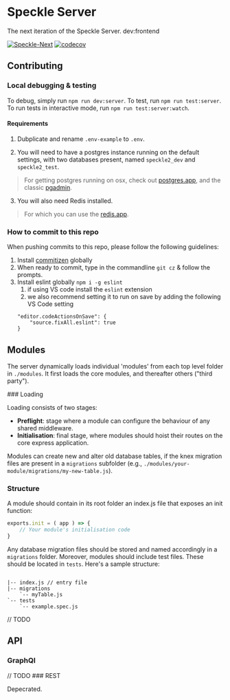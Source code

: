 # Speckle Server

The next iteration of the Speckle Server. dev:frontend

[![Speckle-Next](https://circleci.com/gh/Speckle-Next/SpeckleServer.svg?style=svg&circle-token=76eabd350ea243575cbb258b746ed3f471f7ac29)](https://github.com/Speckle-Next/SpeckleServer/) [![codecov](https://codecov.io/gh/Speckle-Next/SpeckleServer/branch/master/graph/badge.svg?token=PHZWVNUVFE)](https://codecov.io/gh/Speckle-Next/SpeckleServer)


## Contributing

### Local debugging & testing

To debug, simply run `npm run dev:server`. To test, run `npm run test:server`. To run tests in interactive mode, run `npm run test:server:watch`.

#### Requirements

1. Dubplicate and rename `.env-example` to `.env`.

2. You will need to have a postgres instance running on the default settings, with two databases present, named `speckle2_dev` and `speckle2_test`.

> For getting postgres running on osx, check out [postgres.app](https://postgresapp.com/), and the classic [pgadmin](https://www.pgadmin.org/download/pgadmin-4-macos/).

3. You will also need Redis installed.

> For which you can use the [redis.app](https://jpadilla.github.io/redisapp/).

### How to commit to this repo
When pushing commits to this repo, please follow the following guidelines: 

1. Install [commitizen](https://www.npmjs.com/package/commitizen#commitizen-for-contributors) globally
2. When ready to commit, type in the commandline `git cz` & follow the prompts.
3. Install eslint globally `npm i -g eslint`
    1. if using VS code install the `eslint` extension
    2. we also recommend setting it to run on save by adding the following VS Code setting 
    ```    
    "editor.codeActionsOnSave": {
        "source.fixAll.eslint": true
    }
    ```

## Modules

The server dynamically loads individual 'modules' from each top level folder in `./modules`. It first loads the core modules, and thereafter others ("third party"). 

### Loading

Loading consists of two stages: 
- **Preflight**: stage where a module can configure the behaviour of any shared middleware. 
- **Initialisation**: final stage, where modules should hoist their routes on the core express application.

Modules can create new and alter old database tables, if the knex migration files are present in a `migrations` subfolder (e.g., `./modules/your-module/migrations/my-new-table.js`). 

### Structure

A module should contain in its root folder an index.js file that exposes an init function: 

```js
exports.init = ( app ) => {
    // Your module's initialisation code
}
```

Any database migration files should be stored and named accordingly in a `migrations` folder. Moreover, modules should include test files. These should be located in `tests`. Here's a sample structure: 

```

|-- index.js // entry file
|-- migrations
    `-- myTable.js
`-- tests
    `-- example.spec.js

```

// TODO

## API

### GraphQl

// TODO
### REST 

Depecrated.

